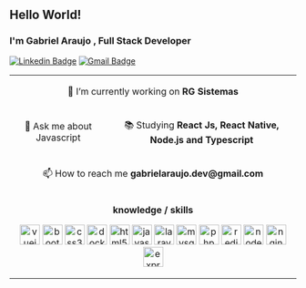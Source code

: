 <h2>Hello World! </h2>
<h3>I'm Gabriel Araujo , Full Stack Developer</h3>

[![Linkedin Badge](https://img.shields.io/badge/-LinkedIn-blue?style=flat-square&logo=Linkedin&logoColor=white&link=https://www.linkedin.com/in/gabriel-de-oliveira-araujo-797172117/)](https://www.linkedin.com/in/gabriel-de-oliveira-araujo-797172117/)
[![Gmail Badge](https://img.shields.io/badge/-Gmail-c14438?style=flat-square&logo=Gmail&logoColor=white&link=mailto:gabrielaraujo.dev@gmail.com)](mailto:gabrielaraujo.dev@gmail.com)


<table align="center">
  <tbody>
    <tr>
      <td colspan="3">
        <p align="center">🔭 I’m currently working on <strong>RG Sistemas</strong></p>
      </td>
    </tr>
     <tr>
      <td>
        <p align="center">💬 Ask me about Javascript</p>
      </td>
      <td>
        <p align="center">📚 Studying <strong>React Js, React Native, Node.js and Typescript</stron</p>
      </td>
    </tr>
    <tr>
      <td colspan="3">
        <p align="center">📫 How to reach me <strong>gabrielaraujo.dev@gmail.com</stron</p>
      </td>
    </tr>
    <tr>
      <td colspan="3">
      <p align="center">
            <strong align="center">knowledge / skills</strong>
          </p>
      <p align="center">
      <img src="https://devicons.github.io/devicon/devicon.git/icons/vuejs/vuejs-original-wordmark.svg" alt="vuejs" width="35" height="35"/> 
      <img src="https://devicons.github.io/devicon/devicon.git/icons/bootstrap/bootstrap-plain.svg" alt="bootstrap" width="35" height="35"/> 
      <img src="https://devicons.github.io/devicon/devicon.git/icons/css3/css3-original-wordmark.svg" alt="css3" width="35" height="35"/> 
      <img src="https://devicons.github.io/devicon/devicon.git/icons/docker/docker-original-wordmark.svg" alt="docker" width="35" height="35"/> 
      <img src="https://devicons.github.io/devicon/devicon.git/icons/html5/html5-original-wordmark.svg" alt="html5" width="35" height="35"/> 
      <img src="https://devicons.github.io/devicon/devicon.git/icons/javascript/javascript-original.svg" alt="javascript" width="35" height="35"/> 
      <img src="https://devicons.github.io/devicon/devicon.git/icons/laravel/laravel-plain-wordmark.svg" alt="laravel" width="35" height="35"/> 
      <img src="https://devicons.github.io/devicon/devicon.git/icons/mysql/mysql-original-wordmark.svg" alt="mysql" width="35" height="35"/> 
      <img src="https://devicons.github.io/devicon/devicon.git/icons/php/php-original.svg" alt="php" width="35" height="35"/> 
      <img src="https://devicons.github.io/devicon/devicon.git/icons/redis/redis-original-wordmark.svg" alt="redis" width="35" height="35"/> 
      <img src="https://devicons.github.io/devicon/devicon.git/icons/nodejs/nodejs-original-wordmark.svg" alt="nodejs" width="35" height="35"/> 
      <img src="https://devicons.github.io/devicon/devicon.git/icons/nginx/nginx-original.svg" alt="nginx" width="35" height="35"/> 
      <img src="https://devicons.github.io/devicon/devicon.git/icons/express/express-original-wordmark.svg" alt="express" width="35" height="35"/></p>
      </td>
    </tr>
  </tbody>
</table>
</p>

